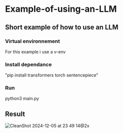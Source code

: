 # Example-of-using-an-LLM

## Short example of how to use an LLM

### Virtual environnement
For this example i use a v-env

### Install dependance
"pip install transformers torch sentencepiece"

### Run
python3 main.py


## Result
![CleanShot 2024-12-05 at 23 49 14@2x](https://github.com/user-attachments/assets/25c94942-9c00-4a4d-8dfa-f97fbaa53858)

